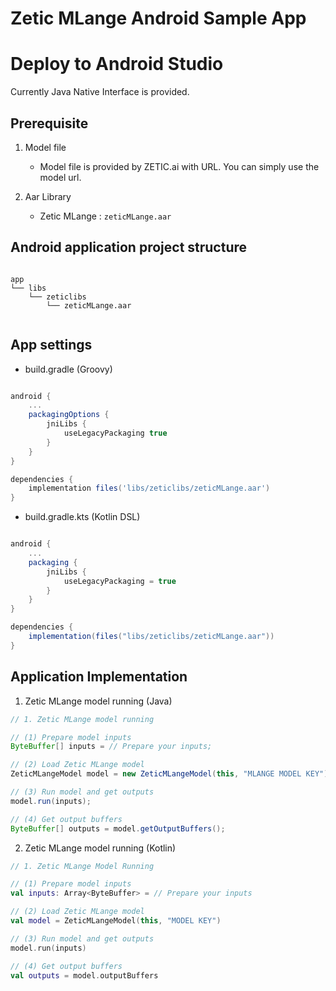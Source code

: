 # Zetic MLange Android Sample App

Deploy to Android Studio
========================

Currently Java Native Interface is provided.

## Prerequisite

1. Model file

    - Model file is provided by ZETIC.ai with URL. You can simply use the model url.

2. Aar Library

    - Zetic MLange : `zeticMLange.aar`

## Android application project structure

``` 

app
└── libs
    └── zeticlibs
        └── zeticMLange.aar


```


## App settings

- build.gradle (Groovy)

``` gradle

android {
    ...
    packagingOptions {
        jniLibs {
            useLegacyPackaging true
        }
    }
}

dependencies {
    implementation files('libs/zeticlibs/zeticMLange.aar')
}

```
- build.gradle.kts (Kotlin DSL)

``` gradle

android {
    ...
    packaging {
        jniLibs {
            useLegacyPackaging = true
        }
    }
}

dependencies {
    implementation(files("libs/zeticlibs/zeticMLange.aar"))
}

```


## Application Implementation


1. Zetic MLange model running (Java)

``` java
// 1. Zetic MLange model running

// (1) Prepare model inputs
ByteBuffer[] inputs = // Prepare your inputs;

// (2) Load Zetic MLange model
ZeticMLangeModel model = new ZeticMLangeModel(this, "MLANGE MODEL KEY");

// (3) Run model and get outputs
model.run(inputs);

// (4) Get output buffers
ByteBuffer[] outputs = model.getOutputBuffers();
```

2. Zetic MLange model running (Kotlin)

``` kotlin
// 1. Zetic MLange Model Running

// (1) Prepare model inputs
val inputs: Array<ByteBuffer> = // Prepare your inputs

// (2) Load Zetic MLange model
val model = ZeticMLangeModel(this, "MODEL KEY")

// (3) Run model and get outputs
model.run(inputs)

// (4) Get output buffers
val outputs = model.outputBuffers
```
